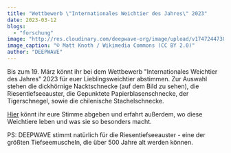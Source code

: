 ```yaml
---
title: "Wettbewerb \"Internationales Weichtier des Jahres\" 2023"
date: 2023-03-12
blogs: 
  - "forschung"
image: "http://res.cloudinary.com/deepwave-org/image/upload/v1747244738/deepwave.org/Hermissenda_crassicornis.jpg"
image_caption: "© Matt Knoth / Wikimedia Commons (CC BY 2.0)"
author: "DEEPWAVE"
---
```


Bis zum 19. März könnt ihr bei dem Wettbewerb "Internationales Weichtier des Jahres" 2023 für euer Lieblingsweichtier abstimmen. Zur Auswahl stehen die dickhörnige Nacktschnecke (auf dem Bild zu sehen), die Riesentiefseeauster, die Gepunktete Papierblasenschnecke, der Tigerschnegel, sowie die chilenische Stachelschnecke.

[Hier](https://tbg.senckenberg.de/de/mollusc-of-the-year-2023/?gf_protect_submission=1) könnt ihr eure Stimme abgeben und erfahrt außerdem, wo diese Weichtiere leben und was sie so besonders macht.

PS: DEEPWAVE stimmt natürlich für die Riesentiefseeauster - eine der größten Tiefseemuscheln, die über 500 Jahre alt werden können.
